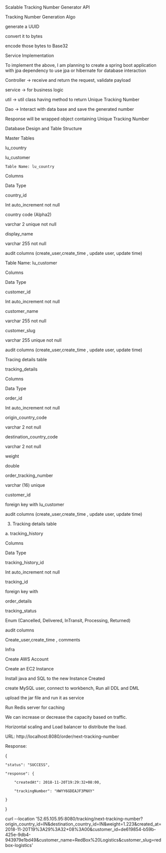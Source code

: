 Scalable Tracking Number Generator API 

Tracking Number Generation Algo 

generate a UUID  

convert it to bytes 

encode those bytes to Base32 

Service Implementation 

To implement the above, I am planning to create a spring boot application with jpa dependency to use jpa or hibernate for database interaction 

 

Controller -> receive and return the request, validate payload 

service -> for business logic 

util -> util class having method to return Unique Tracking Number 

Dao -> Interact with data base and save the generated number 

Response will be wrapped object containing Unique Tracking Number 

 

 

 

Database Design and Table Structure 

Master Tables 

lu_country 

lu_customer 

 

	Table Name: lu_country 

Columns 

Data Type 

country_id 

Int auto_increment not null 

country code (Alpha2) 

varchar 2 unique not null 

display_name 

varchar 255 not null 

audit columns (create_user,create_time , update user, update time) 

 

 

Table Name: lu_customer 

Columns 

Data Type 

customer_id 

Int auto_increment not null 

customer_name 

varchar 255 not null 

customer_slug 

varchar 255 unique not null 

audit columns 
(create_user,create_time , update user, update time) 

 

 Tracing details table 

tracking_details  

Columns 

Data Type 

order_id 

Int auto_increment not null 

origin_country_code 

varchar 2 not null 

destination_country_code 

varchar 2 not null 

weight 

double 

order_tracking_number 

varchar (16) unique 

customer_id 

foreign key with lu_customer 

audit columns (create_user,create_time , update user, update time) 

 

 

 

 

 

3. Tracking details table 

a. tracking_history 

Columns 

Data Type 

tracking_history_id 

Int auto_increment not null 

tracking_id 

foreign key with  

order_details 

tracking_status 

Enum (Cancelled, Delivered, InTransit, Processing, Returned) 

audit columns 

Create_user,create_time , comments 

 

Infra 

Create AWS Account 

Create an EC2 Instance 

Install java and SQL to the new Instance Created 

create MySQL user, connect to workbench, Run all DDL and DML 

upload the jar file and run it as service 

Run Redis server for caching 

We can increase or decrease the capacity based on traffic. 

Horizontal scaling and Load balancer to distribute the load. 

 

URL: http://localhost:8080/order/next-tracking-number 

Response:  

{ 

    "status": "SUCCESS", 

    "response": { 

        "createdAt": 2018-11-20T19:29:32+08:00, 

        "trackingNumber": "HWYY6GDEAJF3PNXY" 

    } 

} 

 

curl --location '52.65.105.95:8080/tracking/next-tracking-number?origin_country_id=IN&destination_country_id=IN&weight=1.223&created_at=2018-11-20T19%3A29%3A32+08%3A00&customer_id=de619854-b59b-425e-9db4-943979e1bd49&customer_name=RedBox%20Logistics&customer_slug=redbox-logistics'
